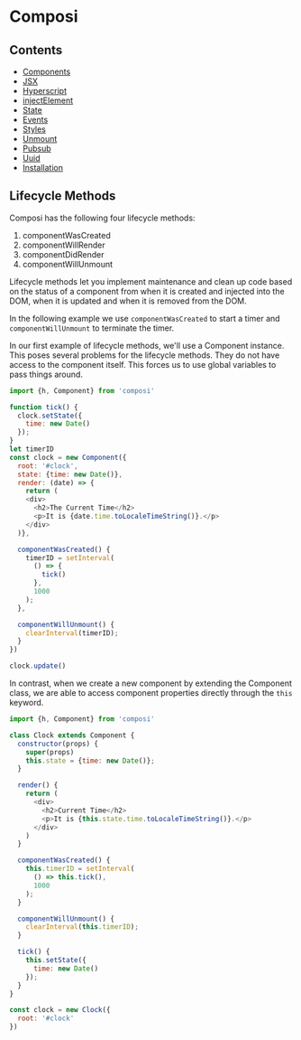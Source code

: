 Composi
=======

Contents
--------
- [Components](./components.md)
- [JSX](./jsx.md)
- [Hyperscript](./hyperscript.md)
- [injectElement](./injectElement.md)
- [State](./state.md)
- [Events](./events.md)
- [Styles](./styles.md)
- [Unmount](./unmount.md)
- [Pubsub](./pubsub.md)
- [Uuid](./uuid.md)
- [Installation](../README.md)

Lifecycle Methods
-----------------

Composi has the following four lifecycle methods:

1. componentWasCreated
2. componentWillRender
3. componentDidRender
4. componentWillUnmount

Lifecycle methods let you implement maintenance and clean up code based on the status of a component from when it is created and injected into the DOM, when it is updated and when it is removed from the DOM.

In the following example we use `componentWasCreated` to start a timer and `componentWillUnmount` to terminate the timer.

In our first example of lifecycle methods, we'll use a Component instance. This poses several problems for the lifecycle methods. They do not have access to the component itself. This forces us to use global variables to pass things around.

```javascript
import {h, Component} from 'composi'

function tick() {
  clock.setState({
    time: new Date()
  });
}
let timerID
const clock = new Component({
  root: '#clock',
  state: {time: new Date()},
  render: (date) => {
    return (
    <div>
      <h2>The Current Time</h2>
      <p>It is {date.time.toLocaleTimeString()}.</p>
    </div>
  )},

  componentWasCreated() {
    timerID = setInterval(
      () => {
        tick()
      },
      1000
    );
  },

  componentWillUnmount() {
    clearInterval(timerID);
  }
})

clock.update()
```

In contrast, when we create a new component by extending the Component class, we are able to access component properties directly through the `this` keyword.

```javascript
import {h, Component} from 'composi'

class Clock extends Component {
  constructor(props) {
    super(props)
    this.state = {time: new Date()};
  }

  render() {
    return (
      <div>
        <h2>Current Time</h2>
        <p>It is {this.state.time.toLocaleTimeString()}.</p>
      </div>
    )
  }

  componentWasCreated() {
    this.timerID = setInterval(
      () => this.tick(),
      1000
    );
  }

  componentWillUnmount() {
    clearInterval(this.timerID);
  }

  tick() {
    this.setState({
      time: new Date()
    });
  }
}

const clock = new Clock({
  root: '#clock'
})
```